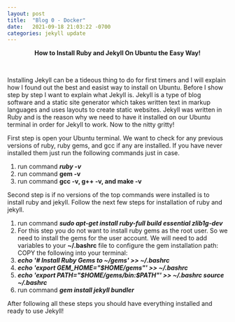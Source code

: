 ```yaml
---
layout: post
title:  "Blog 0 - Docker"
date:   2021-09-18 21:03:22 -0700
categories: jekyll update
---
```


<html>
    <head></head>
    <body>
        <p style="text-align: center;"><strong>How to Install Ruby and Jekyll On Ubuntu the Easy Way!</strong></p>
<p>&nbsp;</p>
<p>Installing Jekyll can be a tideous thing to do for first timers and I will explain how I found out the best and easist way to install on Ubuntu. Before I show step by step I want to explain what Jekyll is. Jekyll is a type of blog software and a static site generator which takes written text in markup languages and uses layouts to create static websites. Jekyll was written in Ruby and is the reason why we need to have it installed on our Ubuntu terminal in order for Jekyll to work. Now to the nitty gritty!</p>
<p>First step is open your Ubuntu terminal. We want to check for any previous versions of ruby, ruby gems, and gcc if any are installed. If you have never installed them just run the following commands just in case.&nbsp;</p>
<ol>
<li>run command&nbsp;<strong><em>ruby -v</em></strong></li>
<li>run command&nbsp;<strong>gem -v</strong></li>
<li>run command&nbsp;<strong>gcc -v, g++ -v, and make -v</strong></li>
</ol>
<p>Second step is if no versions of the top commands were installed is to install ruby and jekyll. Follow the next few steps for installation of ruby and jekyll.&nbsp;</p>
<ol>
<li>run command&nbsp;<strong><em>sudo apt-get install ruby-full build essential zlib1g-dev</em></strong></li>
<li>For this step you do not want to install ruby gems as the root user. So we need to install the gems for the user account. We will need to add variables to your <strong>~/.bashrc</strong> file to configure the gem installation path: COPY the following into your terminal:</li>
<li><strong><em><span class="nb">echo</span> <span class="s1">'# Install Ruby Gems to ~/gems'</span> <span class="o">&gt;&gt;</span> ~/.bashrc </em></strong></li>
<li><strong><em><span class="nb">echo</span> <span class="s1">'export GEM_HOME="$HOME/gems"'</span> <span class="o">&gt;&gt;</span> ~/.bashrc </em></strong></li>
<li><strong><em><span class="nb">echo</span> <span class="s1">'export PATH="$HOME/gems/bin:$PATH"'</span> <span class="o">&gt;&gt;</span> ~/.bashrc <span class="nb">source</span> ~/.bashrc</em></strong></li>
<li>run command&nbsp;<strong><em>gem install jekyll bundler</em></strong></li>
</ol>
<p>After following all these steps you should have everything installed and ready to use Jekyll!</p>
    </body>
</html>